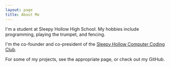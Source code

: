 ```yaml
---
layout: page
title: About Me
---
```


I'm a student at Sleepy Hollow High School. My hobbies include programming, playing the trumpet, and fencing.

I'm the co-founder and co-president of the [Sleepy Hollow Computer Coding Club](https://shhs-coding-club.github.io/).

For some of my projects, see the appropriate page, or check out my GitHub.

